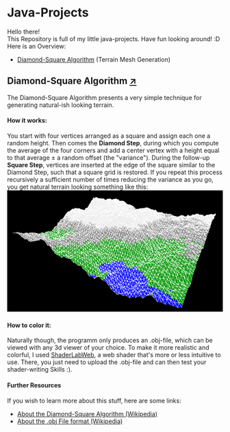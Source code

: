 # Java-Projects
Hello there! \
This Repository is full of my little java-projects. Have fun looking around! :D \
Here is an Overview:
- [Diamond-Square Algorithm](#diamond-square-algorithm-) (Terrain Mesh Generation)


## Diamond-Square Algorithm [↗](https://github.com/NicoNoell/Java-Projects/tree/main/Diamond-Square-Algorithm/src)
The Diamond-Square Algorithm presents a very simple technique for generating natural-ish looking terrain. 
#### How it works:
You start with four vertices arranged as a square and assign each one a random height. Then comes the **Diamond Step**, 
during which you compute the average of the four corners and add a center vertex with a height equal to that average ± 
a random offset (the "variance"). During the follow-up **Square Step**, vertices are inserted at the edge of the square 
similar to the Diamond Step, such that a 
square grid is restored. If you repeat this process recursively a sufficient number of times reducing the variance as you go, you 
get natural terrain looking something like this:
![landscape](Images/landscape.png)

#### How to color it:
Naturally though, the programm only produces an .obj-file, which can be viewed with any 3d viewer of your choice. 
To make it more realistic and colorful, I used [ShaderLabWeb](https://vmwestermann10.in.tum.de), a web shader 
that's more or less intuitive to use. There, you just need to upload the .obj-file and can then test your shader-writing 
Skills :).

#### Further Resources
If you wish to learn more about this stuff, here are some links:
- [About the Diamond-Square Algorithm (Wikipedia)](https://en.wikipedia.org/wiki/Diamond-square_algorithm)
- [About the .obj File format (Wikipedia)](https://en.wikipedia.org/wiki/Wavefront_.obj_file)